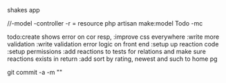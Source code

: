 shakes app


//-model -controller -r = resource
php artisan make:model Todo -mc

todo:create shows error on cor resp, 
	:improve css  everywhere
	:write more validation
	:write validation error logic on front end 
	:setup up  reaction code 
	:setup permissions
	:add reactions to tests for relations and make sure reactions exists in return 
	:add sort by rating, newest and such  to home pg 

git commit -a -m ""
